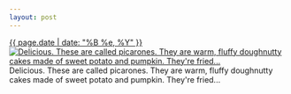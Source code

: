 ```yaml
---
layout: post
---
```


<p>
  <time><a href="/218">{{ page.date | date: "%B %e, %Y" }}</a></time>
  <a href="/218"><img src="{{ site.assets_url }}/218-640.jpg" srcset="{{ site.assets_url }}/218-1280.jpg 1280w, {{ site.assets_url }}/218-960.jpg 960w, {{ site.assets_url }}/218-640.jpg 640w, {{ site.assets_url }}/218-320.jpg 320w" sizes="(min-width: 700px) 50vw, calc(100vw - 2rem)" alt="Delicious. These are called picarones. They are warm, fluffy doughnutty cakes made of sweet potato and pumpkin. They&#x27;re fried..." /></a>
  <span>Delicious. These are called picarones. They are warm, fluffy doughnutty cakes made of sweet potato and pumpkin. They&#x27;re fried...</span>
</p>
